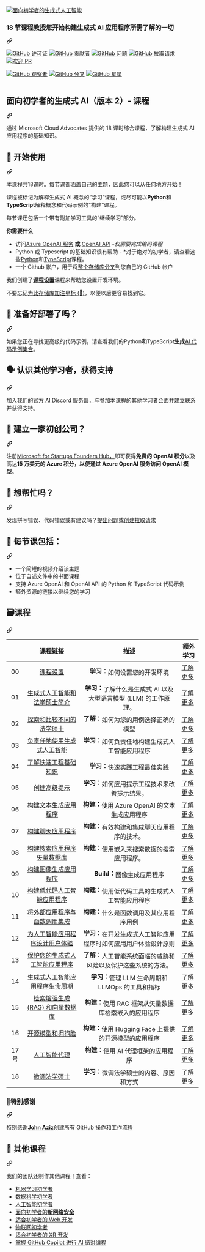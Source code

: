 <div class="Box-sc-g0xbh4-0 bJMeLZ js-snippet-clipboard-copy-unpositioned" data-hpc="true"><article class="markdown-body entry-content container-lg" itemprop="text"><p dir="auto"><a target="_blank" rel="noopener noreferrer" href="/microsoft/generative-ai-for-beginners/blob/main/images/repo-thubmnail2.png?WT.mc_id=academic-105485-koreyst"><img src="/microsoft/generative-ai-for-beginners/raw/main/images/repo-thubmnail2.png?WT.mc_id=academic-105485-koreyst" alt="面向初学者的生成式人工智能" style="max-width: 100%;"></a></p>
<div class="markdown-heading" dir="auto"><h3 tabindex="-1" class="heading-element" dir="auto"><font style="vertical-align: inherit;"><font style="vertical-align: inherit;">18 节课程教授您开始构建生成式 AI 应用程序所需了解的一切</font></font></h3><a id="user-content-18-lessons-teaching-everything-you-need-to-know-to-start-building-generative-ai-applications" class="anchor" aria-label="永久链接：18 节课程，教授您开始构建生成式 AI 应用程序所需了解的一切" href="#18-lessons-teaching-everything-you-need-to-know-to-start-building-generative-ai-applications"><svg class="octicon octicon-link" viewBox="0 0 16 16" version="1.1" width="16" height="16" aria-hidden="true"><path d="m7.775 3.275 1.25-1.25a3.5 3.5 0 1 1 4.95 4.95l-2.5 2.5a3.5 3.5 0 0 1-4.95 0 .751.751 0 0 1 .018-1.042.751.751 0 0 1 1.042-.018 1.998 1.998 0 0 0 2.83 0l2.5-2.5a2.002 2.002 0 0 0-2.83-2.83l-1.25 1.25a.751.751 0 0 1-1.042-.018.751.751 0 0 1-.018-1.042Zm-4.69 9.64a1.998 1.998 0 0 0 2.83 0l1.25-1.25a.751.751 0 0 1 1.042.018.751.751 0 0 1 .018 1.042l-1.25 1.25a3.5 3.5 0 1 1-4.95-4.95l2.5-2.5a3.5 3.5 0 0 1 4.95 0 .751.751 0 0 1-.018 1.042.751.751 0 0 1-1.042.018 1.998 1.998 0 0 0-2.83 0l-2.5 2.5a1.998 1.998 0 0 0 0 2.83Z"></path></svg></a></div>
<p dir="auto"><a href="https://github.com/microsoft/Generative-AI-For-Beginners/blob/master/LICENSE?WT.mc_id=academic-105485-koreyst"><img src="https://camo.githubusercontent.com/51ae50f8447c8fa30eec56f916d115c12aafdb9bf27440abb9b298a855780ad8/68747470733a2f2f696d672e736869656c64732e696f2f6769746875622f6c6963656e73652f6d6963726f736f66742f47656e657261746976652d41492d466f722d426567696e6e6572732e737667" alt="GitHub 许可证" data-canonical-src="https://img.shields.io/github/license/microsoft/Generative-AI-For-Beginners.svg" style="max-width: 100%;"></a>
<a href="https://GitHub.com/microsoft/Generative-AI-For-Beginners/graphs/contributors/?WT.mc_id=academic-105485-koreyst"><img src="https://camo.githubusercontent.com/9c8ab54ce1b12012d8cde5ae6df2cacc641fee457c43bb78adb20bf4185e7774/68747470733a2f2f696d672e736869656c64732e696f2f6769746875622f636f6e7472696275746f72732f6d6963726f736f66742f47656e657261746976652d41492d466f722d426567696e6e6572732e737667" alt="GitHub 贡献者" data-canonical-src="https://img.shields.io/github/contributors/microsoft/Generative-AI-For-Beginners.svg" style="max-width: 100%;"></a>
<a href="https://GitHub.com/microsoft/Generative-AI-For-Beginners/issues/?WT.mc_id=academic-105485-koreyst"><img src="https://camo.githubusercontent.com/ab1c4077ce31786d49afd596b3144e3b29d1cb59ae4e164cea6d4da0dbad35ea/68747470733a2f2f696d672e736869656c64732e696f2f6769746875622f6973737565732f6d6963726f736f66742f47656e657261746976652d41492d466f722d426567696e6e6572732e737667" alt="GitHub 问题" data-canonical-src="https://img.shields.io/github/issues/microsoft/Generative-AI-For-Beginners.svg" style="max-width: 100%;"></a>
<a href="https://GitHub.com/microsoft/Generative-AI-For-Beginners/pulls/?WT.mc_id=academic-105485-koreyst"><img src="https://camo.githubusercontent.com/b88cb88bbcc65e1958d29caeafd8e110659a4657852dd9d8586d9c94dc9b7c84/68747470733a2f2f696d672e736869656c64732e696f2f6769746875622f6973737565732d70722f6d6963726f736f66742f47656e657261746976652d41492d466f722d426567696e6e6572732e737667" alt="GitHub 拉取请求" data-canonical-src="https://img.shields.io/github/issues-pr/microsoft/Generative-AI-For-Beginners.svg" style="max-width: 100%;"></a>
<a href="http://makeapullrequest.com?WT.mc_id=academic-105485-koreyst" rel="nofollow"><img src="https://camo.githubusercontent.com/a5ceaa9e114c16d2c7cfd7ef62032b26b6eb47b61b1263ae4ebc5497fedd45b2/68747470733a2f2f696d672e736869656c64732e696f2f62616467652f5052732d77656c636f6d652d627269676874677265656e2e7376673f7374796c653d666c61742d737175617265" alt="欢迎 PR" data-canonical-src="https://img.shields.io/badge/PRs-welcome-brightgreen.svg?style=flat-square" style="max-width: 100%;"></a></p>
<p dir="auto"><a href="https://GitHub.com/microsoft/Generative-AI-For-Beginners/watchers/?WT.mc_id=academic-105485-koreyst"><img src="https://camo.githubusercontent.com/195fc0e04988ee317e4d89a81cb7a5e010b3201dd7ded9f97aedb16b8632d121/68747470733a2f2f696d672e736869656c64732e696f2f6769746875622f77617463686572732f6d6963726f736f66742f47656e657261746976652d41492d466f722d426567696e6e6572732e7376673f7374796c653d736f6369616c266c6162656c3d5761746368" alt="GitHub 观察者" data-canonical-src="https://img.shields.io/github/watchers/microsoft/Generative-AI-For-Beginners.svg?style=social&amp;label=Watch" style="max-width: 100%;"></a>
<a href="https://GitHub.com/microsoft/Generative-AI-For-Beginners/network/?WT.mc_id=academic-105485-koreyst"><img src="https://camo.githubusercontent.com/5a5c9883bc0006d8d199a62b05a6fb43079738eeec20b9200f971c34ead7b60f/68747470733a2f2f696d672e736869656c64732e696f2f6769746875622f666f726b732f6d6963726f736f66742f47656e657261746976652d41492d466f722d426567696e6e6572732e7376673f7374796c653d736f6369616c266c6162656c3d466f726b" alt="GitHub 分叉" data-canonical-src="https://img.shields.io/github/forks/microsoft/Generative-AI-For-Beginners.svg?style=social&amp;label=Fork" style="max-width: 100%;"></a>
<a href="https://GitHub.com/microsoft/Generative-AI-For-Beginners/stargazers/?WT.mc_id=academic-105485-koreyst"><img src="https://camo.githubusercontent.com/f6f5450b5f58330541f1c4c3c65c75a7f5541bc29f10220624370c6140177ddb/68747470733a2f2f696d672e736869656c64732e696f2f6769746875622f73746172732f6d6963726f736f66742f47656e657261746976652d41492d466f722d426567696e6e6572732e7376673f7374796c653d736f6369616c266c6162656c3d53746172" alt="GitHub 星星" data-canonical-src="https://img.shields.io/github/stars/microsoft/Generative-AI-For-Beginners.svg?style=social&amp;label=Star" style="max-width: 100%;"></a></p>
<p dir="auto"><a href="https://aka.ms/genai-discord?WT.mc_id=academic-105485-koreyst" rel="nofollow"><img src="https://camo.githubusercontent.com/7bfaa0d7494c852305c58ef9a9f565a13ef9d36aed813ce839e78cf4b408eec2/68747470733a2f2f646362616467652e76657263656c2e6170702f6170692f7365727665722f42795277754545674834" alt="" data-canonical-src="https://dcbadge.vercel.app/api/server/ByRwuEEgH4" style="max-width: 100%;"></a></p>
<div class="markdown-heading" dir="auto"><h1 tabindex="-1" class="heading-element" dir="auto"><font style="vertical-align: inherit;"><font style="vertical-align: inherit;">面向初学者的生成式 AI（版本 2）- 课程</font></font></h1><a id="user-content-generative-ai-for-beginners-version-2---a-course" class="anchor" aria-label="永久链接：面向初学者的生成式 AI（版本 2）- 课程" href="#generative-ai-for-beginners-version-2---a-course"><svg class="octicon octicon-link" viewBox="0 0 16 16" version="1.1" width="16" height="16" aria-hidden="true"><path d="m7.775 3.275 1.25-1.25a3.5 3.5 0 1 1 4.95 4.95l-2.5 2.5a3.5 3.5 0 0 1-4.95 0 .751.751 0 0 1 .018-1.042.751.751 0 0 1 1.042-.018 1.998 1.998 0 0 0 2.83 0l2.5-2.5a2.002 2.002 0 0 0-2.83-2.83l-1.25 1.25a.751.751 0 0 1-1.042-.018.751.751 0 0 1-.018-1.042Zm-4.69 9.64a1.998 1.998 0 0 0 2.83 0l1.25-1.25a.751.751 0 0 1 1.042.018.751.751 0 0 1 .018 1.042l-1.25 1.25a3.5 3.5 0 1 1-4.95-4.95l2.5-2.5a3.5 3.5 0 0 1 4.95 0 .751.751 0 0 1-.018 1.042.751.751 0 0 1-1.042.018 1.998 1.998 0 0 0-2.83 0l-2.5 2.5a1.998 1.998 0 0 0 0 2.83Z"></path></svg></a></div>
<p dir="auto"><font style="vertical-align: inherit;"><font style="vertical-align: inherit;">通过 Microsoft Cloud Advocates 提供的 18 课时综合课程，了解构建生成式 AI 应用程序的基础知识。</font></font></p>
<div class="markdown-heading" dir="auto"><h2 tabindex="-1" class="heading-element" dir="auto"><font style="vertical-align: inherit;"><font style="vertical-align: inherit;">🌱 开始使用</font></font></h2><a id="user-content--getting-started" class="anchor" aria-label="永久链接：🌱 入门" href="#-getting-started"><svg class="octicon octicon-link" viewBox="0 0 16 16" version="1.1" width="16" height="16" aria-hidden="true"><path d="m7.775 3.275 1.25-1.25a3.5 3.5 0 1 1 4.95 4.95l-2.5 2.5a3.5 3.5 0 0 1-4.95 0 .751.751 0 0 1 .018-1.042.751.751 0 0 1 1.042-.018 1.998 1.998 0 0 0 2.83 0l2.5-2.5a2.002 2.002 0 0 0-2.83-2.83l-1.25 1.25a.751.751 0 0 1-1.042-.018.751.751 0 0 1-.018-1.042Zm-4.69 9.64a1.998 1.998 0 0 0 2.83 0l1.25-1.25a.751.751 0 0 1 1.042.018.751.751 0 0 1 .018 1.042l-1.25 1.25a3.5 3.5 0 1 1-4.95-4.95l2.5-2.5a3.5 3.5 0 0 1 4.95 0 .751.751 0 0 1-.018 1.042.751.751 0 0 1-1.042.018 1.998 1.998 0 0 0-2.83 0l-2.5 2.5a1.998 1.998 0 0 0 0 2.83Z"></path></svg></a></div>
<p dir="auto"><font style="vertical-align: inherit;"><font style="vertical-align: inherit;">本课程共18课时。</font><font style="vertical-align: inherit;">每节课都涵盖自己的主题，因此您可以从任何地方开始！</font></font></p>
<p dir="auto"><font style="vertical-align: inherit;"><font style="vertical-align: inherit;">课程被标记为解释生成式 AI 概念的“学习”课程，或尽可能以</font></font><strong><font style="vertical-align: inherit;"><font style="vertical-align: inherit;">Python</font></font></strong><font style="vertical-align: inherit;"><font style="vertical-align: inherit;">和</font></font><strong><font style="vertical-align: inherit;"><font style="vertical-align: inherit;">TypeScript</font></font></strong><font style="vertical-align: inherit;"><font style="vertical-align: inherit;">解释概念和代码示例的“构建”课程。</font></font></p>
<p dir="auto"><font style="vertical-align: inherit;"><font style="vertical-align: inherit;">每节课还包括一个带有附加学习工具的“继续学习”部分。</font></font></p>
<p dir="auto"><strong><font style="vertical-align: inherit;"><font style="vertical-align: inherit;">你需要什么</font></font></strong></p>
<ul dir="auto">
<li><font style="vertical-align: inherit;"><font style="vertical-align: inherit;">访问</font></font><a href="https://azure.microsoft.com/products/ai-services/openai-service?WT.mc_id=academic-105485-koreyst" rel="nofollow"><font style="vertical-align: inherit;"><font style="vertical-align: inherit;">Azure OpenAI 服务</font></font></a> <strong><font style="vertical-align: inherit;"><font style="vertical-align: inherit;">或</font></font></strong> <a href="https://platform.openai.com/docs/quickstart?context=python?WT.mc_id=academic-105485-koreyst" rel="nofollow"><font style="vertical-align: inherit;"><font style="vertical-align: inherit;">OpenAI API</font></font></a><font style="vertical-align: inherit;"><font style="vertical-align: inherit;"> -</font></font><em><font style="vertical-align: inherit;"><font style="vertical-align: inherit;">仅需要完成编码课程</font></font></em></li>
<li><font style="vertical-align: inherit;"><font style="vertical-align: inherit;">Python 或 Typescript 的基础知识很有帮助 - *对于绝对的初学者，请查看这些</font></font><a href="https://learn.microsoft.com/training/paths/python-language/?WT.mc_id=academic-105485-koreyst" rel="nofollow"><font style="vertical-align: inherit;"><font style="vertical-align: inherit;">Python</font></font></a><font style="vertical-align: inherit;"><font style="vertical-align: inherit;">和</font></font><a href="https://learn.microsoft.com/training/paths/build-javascript-applications-typescript/?WT.mc_id=academic-105485-koreyst" rel="nofollow"><font style="vertical-align: inherit;"><font style="vertical-align: inherit;">TypeScript</font></font></a><font style="vertical-align: inherit;"><font style="vertical-align: inherit;">课程。</font></font></li>
<li><font style="vertical-align: inherit;"><font style="vertical-align: inherit;">一个 Github 帐户，用于将</font></font><a href="https://github.com/microsoft/generative-ai-for-beginners/fork?WT.mc_id=academic-105485-koreyst"><font style="vertical-align: inherit;"><font style="vertical-align: inherit;">整个存储库分叉</font></font></a><font style="vertical-align: inherit;"><font style="vertical-align: inherit;">到您自己的 GitHub 帐户</font></font></li>
</ul>
<p dir="auto"><font style="vertical-align: inherit;"><font style="vertical-align: inherit;">我们创建了</font></font><strong><a href="/microsoft/generative-ai-for-beginners/blob/main/00-course-setup/README.md?WT.mc_id=academic-105485-koreyst"><font style="vertical-align: inherit;"><font style="vertical-align: inherit;">课程设置</font></font></a></strong><font style="vertical-align: inherit;"><font style="vertical-align: inherit;">课程来帮助您设置开发环境。</font></font></p>
<p dir="auto"><font style="vertical-align: inherit;"><font style="vertical-align: inherit;">不要忘记</font></font><a href="https://docs.github.com/en/get-started/exploring-projects-on-github/saving-repositories-with-stars?WT.mc_id=academic-105485-koreyst"><font style="vertical-align: inherit;"><font style="vertical-align: inherit;">为此存储库加注星标 (🌟)</font></font></a><font style="vertical-align: inherit;"><font style="vertical-align: inherit;">，以便以后更容易找到它。</font></font></p>
<div class="markdown-heading" dir="auto"><h2 tabindex="-1" class="heading-element" dir="auto"><font style="vertical-align: inherit;"><font style="vertical-align: inherit;">🧠 准备好部署了吗？</font></font></h2><a id="user-content--ready-to-deploy" class="anchor" aria-label="永久链接：🧠 准备好部署了吗？" href="#-ready-to-deploy"><svg class="octicon octicon-link" viewBox="0 0 16 16" version="1.1" width="16" height="16" aria-hidden="true"><path d="m7.775 3.275 1.25-1.25a3.5 3.5 0 1 1 4.95 4.95l-2.5 2.5a3.5 3.5 0 0 1-4.95 0 .751.751 0 0 1 .018-1.042.751.751 0 0 1 1.042-.018 1.998 1.998 0 0 0 2.83 0l2.5-2.5a2.002 2.002 0 0 0-2.83-2.83l-1.25 1.25a.751.751 0 0 1-1.042-.018.751.751 0 0 1-.018-1.042Zm-4.69 9.64a1.998 1.998 0 0 0 2.83 0l1.25-1.25a.751.751 0 0 1 1.042.018.751.751 0 0 1 .018 1.042l-1.25 1.25a3.5 3.5 0 1 1-4.95-4.95l2.5-2.5a3.5 3.5 0 0 1 4.95 0 .751.751 0 0 1-.018 1.042.751.751 0 0 1-1.042.018 1.998 1.998 0 0 0-2.83 0l-2.5 2.5a1.998 1.998 0 0 0 0 2.83Z"></path></svg></a></div>
<p dir="auto"><font style="vertical-align: inherit;"><font style="vertical-align: inherit;">如果您正在寻找更高级的代码示例，请查看我们的</font><font style="vertical-align: inherit;">Python</font><strong><font style="vertical-align: inherit;">和</font></strong><font style="vertical-align: inherit;">TypeScript</font><strong><font style="vertical-align: inherit;">生成</font></strong></font><a href="https://aka.ms/genai-beg-code?WT.mc_id=academic-105485-koreyst" rel="nofollow"><font style="vertical-align: inherit;"><font style="vertical-align: inherit;">AI 代码示例集合</font></font></a><font style="vertical-align: inherit;"><font style="vertical-align: inherit;">。</font></font><strong><font style="vertical-align: inherit;"></font></strong><font style="vertical-align: inherit;"></font><strong><font style="vertical-align: inherit;"></font></strong><font style="vertical-align: inherit;"></font></p>
<div class="markdown-heading" dir="auto"><h2 tabindex="-1" class="heading-element" dir="auto"><font style="vertical-align: inherit;"><font style="vertical-align: inherit;">🗣️ 认识其他学习者，获得支持</font></font></h2><a id="user-content-️-meet-other-learners-get-support" class="anchor" aria-label="永久链接：🗣️ 结识其他学习者，获得支持" href="#️-meet-other-learners-get-support"><svg class="octicon octicon-link" viewBox="0 0 16 16" version="1.1" width="16" height="16" aria-hidden="true"><path d="m7.775 3.275 1.25-1.25a3.5 3.5 0 1 1 4.95 4.95l-2.5 2.5a3.5 3.5 0 0 1-4.95 0 .751.751 0 0 1 .018-1.042.751.751 0 0 1 1.042-.018 1.998 1.998 0 0 0 2.83 0l2.5-2.5a2.002 2.002 0 0 0-2.83-2.83l-1.25 1.25a.751.751 0 0 1-1.042-.018.751.751 0 0 1-.018-1.042Zm-4.69 9.64a1.998 1.998 0 0 0 2.83 0l1.25-1.25a.751.751 0 0 1 1.042.018.751.751 0 0 1 .018 1.042l-1.25 1.25a3.5 3.5 0 1 1-4.95-4.95l2.5-2.5a3.5 3.5 0 0 1 4.95 0 .751.751 0 0 1-.018 1.042.751.751 0 0 1-1.042.018 1.998 1.998 0 0 0-2.83 0l-2.5 2.5a1.998 1.998 0 0 0 0 2.83Z"></path></svg></a></div>
<p dir="auto"><font style="vertical-align: inherit;"><font style="vertical-align: inherit;">加入我们的</font></font><a href="https://aka.ms/genai-discord?WT.mc_id=academic-105485-koreyst" rel="nofollow"><font style="vertical-align: inherit;"><font style="vertical-align: inherit;">官方 AI Discord 服务器，</font></font></a><font style="vertical-align: inherit;"><font style="vertical-align: inherit;">与参加本课程的其他学习者会面并建立联系并获得支持。</font></font></p>
<div class="markdown-heading" dir="auto"><h2 tabindex="-1" class="heading-element" dir="auto"><font style="vertical-align: inherit;"><font style="vertical-align: inherit;">🚀 建立一家初创公司？</font></font></h2><a id="user-content--building-a-startup" class="anchor" aria-label="永久链接：🚀 建立一家初创公司？" href="#-building-a-startup"><svg class="octicon octicon-link" viewBox="0 0 16 16" version="1.1" width="16" height="16" aria-hidden="true"><path d="m7.775 3.275 1.25-1.25a3.5 3.5 0 1 1 4.95 4.95l-2.5 2.5a3.5 3.5 0 0 1-4.95 0 .751.751 0 0 1 .018-1.042.751.751 0 0 1 1.042-.018 1.998 1.998 0 0 0 2.83 0l2.5-2.5a2.002 2.002 0 0 0-2.83-2.83l-1.25 1.25a.751.751 0 0 1-1.042-.018.751.751 0 0 1-.018-1.042Zm-4.69 9.64a1.998 1.998 0 0 0 2.83 0l1.25-1.25a.751.751 0 0 1 1.042.018.751.751 0 0 1 .018 1.042l-1.25 1.25a3.5 3.5 0 1 1-4.95-4.95l2.5-2.5a3.5 3.5 0 0 1 4.95 0 .751.751 0 0 1-.018 1.042.751.751 0 0 1-1.042.018 1.998 1.998 0 0 0-2.83 0l-2.5 2.5a1.998 1.998 0 0 0 0 2.83Z"></path></svg></a></div>
<p dir="auto"><font style="vertical-align: inherit;"><font style="vertical-align: inherit;">注册</font></font><a href="https://aka.ms/genai-foundershub?WT.mc_id=academic-105485-koreyst" rel="nofollow"><font style="vertical-align: inherit;"><font style="vertical-align: inherit;">Microsoft for Startups Founders Hub，</font></font></a><font style="vertical-align: inherit;"><font style="vertical-align: inherit;">即可获得</font></font><strong><font style="vertical-align: inherit;"><font style="vertical-align: inherit;">免费的 OpenAI 积分</font></font></strong><font style="vertical-align: inherit;"><font style="vertical-align: inherit;">以及高达</font></font><strong><font style="vertical-align: inherit;"><font style="vertical-align: inherit;">15 万美元的 Azure 积分，以便通过 Azure OpenAI 服务访问 OpenAI 模型</font></font></strong><font style="vertical-align: inherit;"><font style="vertical-align: inherit;">。</font></font></p>
<div class="markdown-heading" dir="auto"><h2 tabindex="-1" class="heading-element" dir="auto"><font style="vertical-align: inherit;"><font style="vertical-align: inherit;">🙏 想帮忙吗？</font></font></h2><a id="user-content--want-to-help" class="anchor" aria-label="永久链接： 🙏 想帮忙吗？" href="#-want-to-help"><svg class="octicon octicon-link" viewBox="0 0 16 16" version="1.1" width="16" height="16" aria-hidden="true"><path d="m7.775 3.275 1.25-1.25a3.5 3.5 0 1 1 4.95 4.95l-2.5 2.5a3.5 3.5 0 0 1-4.95 0 .751.751 0 0 1 .018-1.042.751.751 0 0 1 1.042-.018 1.998 1.998 0 0 0 2.83 0l2.5-2.5a2.002 2.002 0 0 0-2.83-2.83l-1.25 1.25a.751.751 0 0 1-1.042-.018.751.751 0 0 1-.018-1.042Zm-4.69 9.64a1.998 1.998 0 0 0 2.83 0l1.25-1.25a.751.751 0 0 1 1.042.018.751.751 0 0 1 .018 1.042l-1.25 1.25a3.5 3.5 0 1 1-4.95-4.95l2.5-2.5a3.5 3.5 0 0 1 4.95 0 .751.751 0 0 1-.018 1.042.751.751 0 0 1-1.042.018 1.998 1.998 0 0 0-2.83 0l-2.5 2.5a1.998 1.998 0 0 0 0 2.83Z"></path></svg></a></div>
<p dir="auto"><font style="vertical-align: inherit;"><font style="vertical-align: inherit;">发现拼写错误、代码错误或有建议吗？</font></font><a href="https://github.com/microsoft/generative-ai-for-beginners/issues?WT.mc_id=academic-105485-koreyst"><font style="vertical-align: inherit;"><font style="vertical-align: inherit;">提出问题</font></font></a><font style="vertical-align: inherit;"><font style="vertical-align: inherit;">或</font></font><a href="https://github.com/microsoft/generative-ai-for-beginners/pulls?WT.mc_id=academic-105485-koreyst"><font style="vertical-align: inherit;"><font style="vertical-align: inherit;">创建拉取请求</font></font></a></p>
<div class="markdown-heading" dir="auto"><h2 tabindex="-1" class="heading-element" dir="auto"><font style="vertical-align: inherit;"><font style="vertical-align: inherit;">📂 每节课包括：</font></font></h2><a id="user-content--each-lesson-includes" class="anchor" aria-label="永久链接：📂 每节课包括：" href="#-each-lesson-includes"><svg class="octicon octicon-link" viewBox="0 0 16 16" version="1.1" width="16" height="16" aria-hidden="true"><path d="m7.775 3.275 1.25-1.25a3.5 3.5 0 1 1 4.95 4.95l-2.5 2.5a3.5 3.5 0 0 1-4.95 0 .751.751 0 0 1 .018-1.042.751.751 0 0 1 1.042-.018 1.998 1.998 0 0 0 2.83 0l2.5-2.5a2.002 2.002 0 0 0-2.83-2.83l-1.25 1.25a.751.751 0 0 1-1.042-.018.751.751 0 0 1-.018-1.042Zm-4.69 9.64a1.998 1.998 0 0 0 2.83 0l1.25-1.25a.751.751 0 0 1 1.042.018.751.751 0 0 1 .018 1.042l-1.25 1.25a3.5 3.5 0 1 1-4.95-4.95l2.5-2.5a3.5 3.5 0 0 1 4.95 0 .751.751 0 0 1-.018 1.042.751.751 0 0 1-1.042.018 1.998 1.998 0 0 0-2.83 0l-2.5 2.5a1.998 1.998 0 0 0 0 2.83Z"></path></svg></a></div>
<ul dir="auto">
<li><font style="vertical-align: inherit;"><font style="vertical-align: inherit;">一个简短的视频介绍该主题</font></font></li>
<li><font style="vertical-align: inherit;"><font style="vertical-align: inherit;">位于自述文件中的书面课程</font></font></li>
<li><font style="vertical-align: inherit;"><font style="vertical-align: inherit;">支持 Azure OpenAI 和 OpenAI API 的 Python 和 TypeScript 代码示例</font></font></li>
<li><font style="vertical-align: inherit;"><font style="vertical-align: inherit;">额外资源的链接以继续您的学习</font></font></li>
</ul>
<div class="markdown-heading" dir="auto"><h2 tabindex="-1" class="heading-element" dir="auto"><font style="vertical-align: inherit;"><font style="vertical-align: inherit;">🗃️课程</font></font></h2><a id="user-content-️-lessons" class="anchor" aria-label="永久链接：🗃️课程" href="#️-lessons"><svg class="octicon octicon-link" viewBox="0 0 16 16" version="1.1" width="16" height="16" aria-hidden="true"><path d="m7.775 3.275 1.25-1.25a3.5 3.5 0 1 1 4.95 4.95l-2.5 2.5a3.5 3.5 0 0 1-4.95 0 .751.751 0 0 1 .018-1.042.751.751 0 0 1 1.042-.018 1.998 1.998 0 0 0 2.83 0l2.5-2.5a2.002 2.002 0 0 0-2.83-2.83l-1.25 1.25a.751.751 0 0 1-1.042-.018.751.751 0 0 1-.018-1.042Zm-4.69 9.64a1.998 1.998 0 0 0 2.83 0l1.25-1.25a.751.751 0 0 1 1.042.018.751.751 0 0 1 .018 1.042l-1.25 1.25a3.5 3.5 0 1 1-4.95-4.95l2.5-2.5a3.5 3.5 0 0 1 4.95 0 .751.751 0 0 1-.018 1.042.751.751 0 0 1-1.042.018 1.998 1.998 0 0 0-2.83 0l-2.5 2.5a1.998 1.998 0 0 0 0 2.83Z"></path></svg></a></div>
<table>
<thead>
<tr>
<th align="center"></th>
<th align="center"><font style="vertical-align: inherit;"><font style="vertical-align: inherit;">课程链接</font></font></th>
<th align="center"><font style="vertical-align: inherit;"><font style="vertical-align: inherit;">描述</font></font></th>
<th><font style="vertical-align: inherit;"><font style="vertical-align: inherit;">额外学习</font></font></th>
</tr>
</thead>
<tbody>
<tr>
<td align="center"><font style="vertical-align: inherit;"><font style="vertical-align: inherit;">00</font></font></td>
<td align="center"><a href="/microsoft/generative-ai-for-beginners/blob/main/00-course-setup/README.md?WT.mc_id=academic-105485-koreyst"><font style="vertical-align: inherit;"><font style="vertical-align: inherit;">课程设置</font></font></a></td>
<td align="center"><strong><font style="vertical-align: inherit;"><font style="vertical-align: inherit;">学习：</font></font></strong><font style="vertical-align: inherit;"><font style="vertical-align: inherit;">如何设置您的开发环境</font></font></td>
<td><a href="https://aka.ms/genai-collection?WT.mc_id=academic-105485-koreyst" rel="nofollow"><font style="vertical-align: inherit;"><font style="vertical-align: inherit;">了解更多</font></font></a></td>
</tr>
<tr>
<td align="center"><font style="vertical-align: inherit;"><font style="vertical-align: inherit;">01</font></font></td>
<td align="center"><a href="/microsoft/generative-ai-for-beginners/blob/main/01-introduction-to-genai/README.md?WT.mc_id=academic-105485-koreyst"><font style="vertical-align: inherit;"><font style="vertical-align: inherit;">生成式人工智能和法学硕士简介</font></font></a></td>
<td align="center"><strong><font style="vertical-align: inherit;"><font style="vertical-align: inherit;">学习：</font></font></strong><font style="vertical-align: inherit;"><font style="vertical-align: inherit;">了解什么是生成式 AI 以及大型语言模型 (LLM) 的工作原理。</font></font></td>
<td><a href="https://aka.ms/genai-collection?WT.mc_id=academic-105485-koreyst" rel="nofollow"><font style="vertical-align: inherit;"><font style="vertical-align: inherit;">了解更多</font></font></a></td>
</tr>
<tr>
<td align="center"><font style="vertical-align: inherit;"><font style="vertical-align: inherit;">02</font></font></td>
<td align="center"><a href="/microsoft/generative-ai-for-beginners/blob/main/02-exploring-and-comparing-different-llms/README.md?WT.mc_id=academic-105485-koreyst"><font style="vertical-align: inherit;"><font style="vertical-align: inherit;">探索和比较不同的法学硕士</font></font></a></td>
<td align="center"><strong><font style="vertical-align: inherit;"><font style="vertical-align: inherit;">了解：</font></font></strong><font style="vertical-align: inherit;"><font style="vertical-align: inherit;">如何为您的用例选择正确的模型</font></font></td>
<td><a href="https://aka.ms/genai-collection?WT.mc_id=academic-105485-koreyst" rel="nofollow"><font style="vertical-align: inherit;"><font style="vertical-align: inherit;">了解更多</font></font></a></td>
</tr>
<tr>
<td align="center"><font style="vertical-align: inherit;"><font style="vertical-align: inherit;">03</font></font></td>
<td align="center"><a href="/microsoft/generative-ai-for-beginners/blob/main/03-using-generative-ai-responsibly/README.md?WT.mc_id=academic-105485-koreyst"><font style="vertical-align: inherit;"><font style="vertical-align: inherit;">负责任地使用生成式人工智能</font></font></a></td>
<td align="center"><strong><font style="vertical-align: inherit;"><font style="vertical-align: inherit;">学习：</font></font></strong><font style="vertical-align: inherit;"><font style="vertical-align: inherit;">如何负责任地构建生成式人工智能应用程序</font></font></td>
<td><a href="https://aka.ms/genai-collection?WT.mc_id=academic-105485-koreyst" rel="nofollow"><font style="vertical-align: inherit;"><font style="vertical-align: inherit;">了解更多</font></font></a></td>
</tr>
<tr>
<td align="center"><font style="vertical-align: inherit;"><font style="vertical-align: inherit;">04</font></font></td>
<td align="center"><a href="/microsoft/generative-ai-for-beginners/blob/main/04-prompt-engineering-fundamentals/README.md?WT.mc_id=academic-105485-koreyst"><font style="vertical-align: inherit;"><font style="vertical-align: inherit;">了解快速工程基础知识</font></font></a></td>
<td align="center"><strong><font style="vertical-align: inherit;"><font style="vertical-align: inherit;">学习：</font></font></strong><font style="vertical-align: inherit;"><font style="vertical-align: inherit;">快速实践工程最佳实践</font></font></td>
<td><a href="https://aka.ms/genai-collection?WT.mc_id=academic-105485-koreyst" rel="nofollow"><font style="vertical-align: inherit;"><font style="vertical-align: inherit;">了解更多</font></font></a></td>
</tr>
<tr>
<td align="center"><font style="vertical-align: inherit;"><font style="vertical-align: inherit;">05</font></font></td>
<td align="center"><a href="/microsoft/generative-ai-for-beginners/blob/main/05-advanced-prompts/README.md?WT.mc_id=academic-105485-koreyst"><font style="vertical-align: inherit;"><font style="vertical-align: inherit;">创建高级提示</font></font></a></td>
<td align="center"><strong><font style="vertical-align: inherit;"><font style="vertical-align: inherit;">学习：</font></font></strong><font style="vertical-align: inherit;"><font style="vertical-align: inherit;">如何应用提示工程技术来改善提示结果。</font></font></td>
<td><a href="https://aka.ms/genai-collection?WT.mc_id=academic-105485-koreyst" rel="nofollow"><font style="vertical-align: inherit;"><font style="vertical-align: inherit;">了解更多</font></font></a></td>
</tr>
<tr>
<td align="center"><font style="vertical-align: inherit;"><font style="vertical-align: inherit;">06</font></font></td>
<td align="center"><a href="/microsoft/generative-ai-for-beginners/blob/main/06-text-generation-apps/README.md?WT.mc_id=academic-105485-koreyst"><font style="vertical-align: inherit;"><font style="vertical-align: inherit;">构建文本生成应用程序</font></font></a></td>
<td align="center"><strong><font style="vertical-align: inherit;"><font style="vertical-align: inherit;">构建：</font></font></strong><font style="vertical-align: inherit;"><font style="vertical-align: inherit;">使用 Azure OpenAI 的文本生成应用程序</font></font></td>
<td><a href="https://aka.ms/genai-collection?WT.mc_id=academic-105485-koreyst" rel="nofollow"><font style="vertical-align: inherit;"><font style="vertical-align: inherit;">了解更多</font></font></a></td>
</tr>
<tr>
<td align="center"><font style="vertical-align: inherit;"><font style="vertical-align: inherit;">07</font></font></td>
<td align="center"><a href="/microsoft/generative-ai-for-beginners/blob/main/07-building-chat-applications/README.md?WT.mc_id=academic-105485-koreyst"><font style="vertical-align: inherit;"><font style="vertical-align: inherit;">构建聊天应用程序</font></font></a></td>
<td align="center"><strong><font style="vertical-align: inherit;"><font style="vertical-align: inherit;">构建：</font></font></strong><font style="vertical-align: inherit;"><font style="vertical-align: inherit;">有效构建和集成聊天应用程序的技术。</font></font></td>
<td><a href="https://aka.ms/genai-collection?WT.mc_id=academic-105485-koreyst" rel="nofollow"><font style="vertical-align: inherit;"><font style="vertical-align: inherit;">了解更多</font></font></a></td>
</tr>
<tr>
<td align="center"><font style="vertical-align: inherit;"><font style="vertical-align: inherit;">08</font></font></td>
<td align="center"><a href="/microsoft/generative-ai-for-beginners/blob/main/08-building-search-applications/README.md?WT.mc_id=academic-105485-koreyst"><font style="vertical-align: inherit;"><font style="vertical-align: inherit;">构建搜索应用程序矢量数据库</font></font></a></td>
<td align="center"><strong><font style="vertical-align: inherit;"><font style="vertical-align: inherit;">构建：</font></font></strong><font style="vertical-align: inherit;"><font style="vertical-align: inherit;">使用嵌入来搜索数据的搜索应用程序。</font></font></td>
<td><a href="https://aka.ms/genai-collection?WT.mc_id=academic-105485-koreyst" rel="nofollow"><font style="vertical-align: inherit;"><font style="vertical-align: inherit;">了解更多</font></font></a></td>
</tr>
<tr>
<td align="center"><font style="vertical-align: inherit;"><font style="vertical-align: inherit;">09</font></font></td>
<td align="center"><a href="/microsoft/generative-ai-for-beginners/blob/main/09-building-image-applications/README.md?WT.mc_id=academic-105485-koreyst"><font style="vertical-align: inherit;"><font style="vertical-align: inherit;">构建图像生成应用程序</font></font></a></td>
<td align="center"><strong><font style="vertical-align: inherit;"><font style="vertical-align: inherit;">Build：</font></font></strong><font style="vertical-align: inherit;"><font style="vertical-align: inherit;">图像生成应用程序</font></font></td>
<td><a href="https://aka.ms/genai-collection?WT.mc_id=academic-105485-koreyst" rel="nofollow"><font style="vertical-align: inherit;"><font style="vertical-align: inherit;">了解更多</font></font></a></td>
</tr>
<tr>
<td align="center"><font style="vertical-align: inherit;"><font style="vertical-align: inherit;">10</font></font></td>
<td align="center"><a href="/microsoft/generative-ai-for-beginners/blob/main/10-building-low-code-ai-applications/README.md?WT.mc_id=academic-105485-koreyst"><font style="vertical-align: inherit;"><font style="vertical-align: inherit;">构建低代码人工智能应用程序</font></font></a></td>
<td align="center"><strong><font style="vertical-align: inherit;"><font style="vertical-align: inherit;">构建：</font></font></strong><font style="vertical-align: inherit;"><font style="vertical-align: inherit;">使用低代码工具的生成式人工智能应用程序</font></font></td>
<td><a href="https://aka.ms/genai-collection?WT.mc_id=academic-105485-koreyst" rel="nofollow"><font style="vertical-align: inherit;"><font style="vertical-align: inherit;">了解更多</font></font></a></td>
</tr>
<tr>
<td align="center"><font style="vertical-align: inherit;"><font style="vertical-align: inherit;">11</font></font></td>
<td align="center"><a href="/microsoft/generative-ai-for-beginners/blob/main/11-integrating-with-function-calling/README.md?WT.mc_id=academic-105485-koreyst"><font style="vertical-align: inherit;"><font style="vertical-align: inherit;">将外部应用程序与函数调用集成</font></font></a></td>
<td align="center"><strong><font style="vertical-align: inherit;"><font style="vertical-align: inherit;">构建：</font></font></strong><font style="vertical-align: inherit;"><font style="vertical-align: inherit;">什么是函数调用及其应用程序用例</font></font></td>
<td><a href="https://aka.ms/genai-collection?WT.mc_id=academic-105485-koreyst" rel="nofollow"><font style="vertical-align: inherit;"><font style="vertical-align: inherit;">了解更多</font></font></a></td>
</tr>
<tr>
<td align="center"><font style="vertical-align: inherit;"><font style="vertical-align: inherit;">12</font></font></td>
<td align="center"><a href="/microsoft/generative-ai-for-beginners/blob/main/12-designing-ux-for-ai-applications/README.md?WT.mc_id=academic-105485-koreyst"><font style="vertical-align: inherit;"><font style="vertical-align: inherit;">为人工智能应用程序设计用户体验</font></font></a></td>
<td align="center"><strong><font style="vertical-align: inherit;"><font style="vertical-align: inherit;">学习：</font></font></strong><font style="vertical-align: inherit;"><font style="vertical-align: inherit;">在开发生成式人工智能应用程序时如何应用用户体验设计原则</font></font></td>
<td><a href="https://aka.ms/genai-collection?WT.mc_id=academic-105485-koreyst" rel="nofollow"><font style="vertical-align: inherit;"><font style="vertical-align: inherit;">了解更多</font></font></a></td>
</tr>
<tr>
<td align="center"><font style="vertical-align: inherit;"><font style="vertical-align: inherit;">13</font></font></td>
<td align="center"><a href="/microsoft/generative-ai-for-beginners/blob/main/13-securing-ai-applications/README.md?WT.mc_id=academic-105485-koreyst"><font style="vertical-align: inherit;"><font style="vertical-align: inherit;">保护您的生成式人工智能应用程序</font></font></a></td>
<td align="center"><strong><font style="vertical-align: inherit;"><font style="vertical-align: inherit;">了解：</font></font></strong><font style="vertical-align: inherit;"><font style="vertical-align: inherit;">人工智能系统面临的威胁和风险以及保护这些系统的方法。</font></font></td>
<td><a href="https://aka.ms/genai-collection?WT.mc_id=academic-105485-koreyst" rel="nofollow"><font style="vertical-align: inherit;"><font style="vertical-align: inherit;">了解更多</font></font></a></td>
</tr>
<tr>
<td align="center"><font style="vertical-align: inherit;"><font style="vertical-align: inherit;">14</font></font></td>
<td align="center"><a href="/microsoft/generative-ai-for-beginners/blob/main/14-the-generative-ai-application-lifecycle/README.md?WT.mc_id=academic-105485-koreyst"><font style="vertical-align: inherit;"><font style="vertical-align: inherit;">生成式人工智能应用程序生命周期</font></font></a></td>
<td align="center"><strong><font style="vertical-align: inherit;"><font style="vertical-align: inherit;">学习：</font></font></strong><font style="vertical-align: inherit;"><font style="vertical-align: inherit;">管理 LLM 生命周期和 LLMOps 的工具和指标</font></font></td>
<td><a href="https://aka.ms/genai-collection?WT.mc_id=academic-105485-koreyst" rel="nofollow"><font style="vertical-align: inherit;"><font style="vertical-align: inherit;">了解更多</font></font></a></td>
</tr>
<tr>
<td align="center"><font style="vertical-align: inherit;"><font style="vertical-align: inherit;">15</font></font></td>
<td align="center"><a href="/microsoft/generative-ai-for-beginners/blob/main/15-rag-and-vector-databases/README.md?WT.mc_id=academic-105485-koreyst"><font style="vertical-align: inherit;"><font style="vertical-align: inherit;">检索增强生成 (RAG) 和向量数据库</font></font></a></td>
<td align="center"><strong><font style="vertical-align: inherit;"><font style="vertical-align: inherit;">构建：</font></font></strong><font style="vertical-align: inherit;"><font style="vertical-align: inherit;">使用 RAG 框架从矢量数据库检索嵌入的应用程序</font></font></td>
<td><a href="https://aka.ms/genai-collection?WT.mc_id=academic-105485-koreyst" rel="nofollow"><font style="vertical-align: inherit;"><font style="vertical-align: inherit;">了解更多</font></font></a></td>
</tr>
<tr>
<td align="center"><font style="vertical-align: inherit;"><font style="vertical-align: inherit;">16</font></font></td>
<td align="center"><a href="/microsoft/generative-ai-for-beginners/blob/main/16-open-source-models/README.md?WT.mc_id=academic-105485-koreyst"><font style="vertical-align: inherit;"><font style="vertical-align: inherit;">开源模型和拥抱脸</font></font></a></td>
<td align="center"><strong><font style="vertical-align: inherit;"><font style="vertical-align: inherit;">构建：</font></font></strong><font style="vertical-align: inherit;"><font style="vertical-align: inherit;">使用 Hugging Face 上提供的开源模型的应用程序</font></font></td>
<td><a href="https://aka.ms/genai-collection?WT.mc_id=academic-105485-koreyst" rel="nofollow"><font style="vertical-align: inherit;"><font style="vertical-align: inherit;">了解更多</font></font></a></td>
</tr>
<tr>
<td align="center"><font style="vertical-align: inherit;"><font style="vertical-align: inherit;">17 号</font></font></td>
<td align="center"><a href="/microsoft/generative-ai-for-beginners/blob/main/17-ai-agents/README.md?WT.mc_id=academic-105485-koreyst"><font style="vertical-align: inherit;"><font style="vertical-align: inherit;">人工智能代理</font></font></a></td>
<td align="center"><strong><font style="vertical-align: inherit;"><font style="vertical-align: inherit;">构建：</font></font></strong><font style="vertical-align: inherit;"><font style="vertical-align: inherit;">使用 AI 代理框架的应用程序</font></font></td>
<td><a href="https://aka.ms/genai-collection?WT.mc_id=academic-105485-koreyst" rel="nofollow"><font style="vertical-align: inherit;"><font style="vertical-align: inherit;">了解更多</font></font></a></td>
</tr>
<tr>
<td align="center"><font style="vertical-align: inherit;"><font style="vertical-align: inherit;">18</font></font></td>
<td align="center"><a href="/microsoft/generative-ai-for-beginners/blob/main/18-fine-tuning/README.md?WT.mc_id=academic-105485-koreyst"><font style="vertical-align: inherit;"><font style="vertical-align: inherit;">微调法学硕士</font></font></a></td>
<td align="center"><strong><font style="vertical-align: inherit;"><font style="vertical-align: inherit;">学习：</font></font></strong><font style="vertical-align: inherit;"><font style="vertical-align: inherit;">微调法学硕士的内容、原因和方式</font></font></td>
<td><a href="https://aka.ms/genai-collection?WT.mc_id=academic-105485-koreyst" rel="nofollow"><font style="vertical-align: inherit;"><font style="vertical-align: inherit;">了解更多</font></font></a></td>
</tr>
</tbody>
</table>
<div class="markdown-heading" dir="auto"><h3 tabindex="-1" class="heading-element" dir="auto"><font style="vertical-align: inherit;"><font style="vertical-align: inherit;">🌟特别感谢</font></font></h3><a id="user-content--special-thanks" class="anchor" aria-label="永久链接：🌟特别感谢" href="#-special-thanks"><svg class="octicon octicon-link" viewBox="0 0 16 16" version="1.1" width="16" height="16" aria-hidden="true"><path d="m7.775 3.275 1.25-1.25a3.5 3.5 0 1 1 4.95 4.95l-2.5 2.5a3.5 3.5 0 0 1-4.95 0 .751.751 0 0 1 .018-1.042.751.751 0 0 1 1.042-.018 1.998 1.998 0 0 0 2.83 0l2.5-2.5a2.002 2.002 0 0 0-2.83-2.83l-1.25 1.25a.751.751 0 0 1-1.042-.018.751.751 0 0 1-.018-1.042Zm-4.69 9.64a1.998 1.998 0 0 0 2.83 0l1.25-1.25a.751.751 0 0 1 1.042.018.751.751 0 0 1 .018 1.042l-1.25 1.25a3.5 3.5 0 1 1-4.95-4.95l2.5-2.5a3.5 3.5 0 0 1 4.95 0 .751.751 0 0 1-.018 1.042.751.751 0 0 1-1.042.018 1.998 1.998 0 0 0-2.83 0l-2.5 2.5a1.998 1.998 0 0 0 0 2.83Z"></path></svg></a></div>
<p dir="auto"><font style="vertical-align: inherit;"><font style="vertical-align: inherit;">特别感谢</font></font><a href="https://www.linkedin.com/in/john0isaac/" rel="nofollow"><strong><font style="vertical-align: inherit;"><font style="vertical-align: inherit;">John Aziz</font></font></strong></a><font style="vertical-align: inherit;"><font style="vertical-align: inherit;">创建所有 GitHub 操作和工作流程</font></font></p>
<div class="markdown-heading" dir="auto"><h2 tabindex="-1" class="heading-element" dir="auto"><font style="vertical-align: inherit;"><font style="vertical-align: inherit;">🎒 其他课程</font></font></h2><a id="user-content--other-courses" class="anchor" aria-label="永久链接：🎒 其他课程" href="#-other-courses"><svg class="octicon octicon-link" viewBox="0 0 16 16" version="1.1" width="16" height="16" aria-hidden="true"><path d="m7.775 3.275 1.25-1.25a3.5 3.5 0 1 1 4.95 4.95l-2.5 2.5a3.5 3.5 0 0 1-4.95 0 .751.751 0 0 1 .018-1.042.751.751 0 0 1 1.042-.018 1.998 1.998 0 0 0 2.83 0l2.5-2.5a2.002 2.002 0 0 0-2.83-2.83l-1.25 1.25a.751.751 0 0 1-1.042-.018.751.751 0 0 1-.018-1.042Zm-4.69 9.64a1.998 1.998 0 0 0 2.83 0l1.25-1.25a.751.751 0 0 1 1.042.018.751.751 0 0 1 .018 1.042l-1.25 1.25a3.5 3.5 0 1 1-4.95-4.95l2.5-2.5a3.5 3.5 0 0 1 4.95 0 .751.751 0 0 1-.018 1.042.751.751 0 0 1-1.042.018 1.998 1.998 0 0 0-2.83 0l-2.5 2.5a1.998 1.998 0 0 0 0 2.83Z"></path></svg></a></div>
<p dir="auto"><font style="vertical-align: inherit;"><font style="vertical-align: inherit;">我们的团队还制作其他课程！</font><font style="vertical-align: inherit;">查看：</font></font></p>
<ul dir="auto">
<li><a href="https://aka.ms/ml-beginners?WT.mc_id=academic-105485-koreyst" rel="nofollow"><font style="vertical-align: inherit;"><font style="vertical-align: inherit;">机器学习初学者</font></font></a></li>
<li><a href="https://aka.ms/datascience-beginners?WT.mc_id=academic-105485-koreyst" rel="nofollow"><font style="vertical-align: inherit;"><font style="vertical-align: inherit;">数据科学初学者</font></font></a></li>
<li><a href="https://aka.ms/ai-beginners?WT.mc_id=academic-105485-koreyst" rel="nofollow"><font style="vertical-align: inherit;"><font style="vertical-align: inherit;">人工智能初学者</font></font></a></li>
<li><a href="https://github.com/microsoft/Security-101??WT.mc_id=academic-96948-sayoung"><strong><font style="vertical-align: inherit;"></font></strong><font style="vertical-align: inherit;"><font style="vertical-align: inherit;">面向初学者的</font><strong><font style="vertical-align: inherit;">新网络安全</font></strong></font></a></li>
<li><a href="https://aka.ms/webdev-beginners?WT.mc_id=academic-105485-koreyst" rel="nofollow"><font style="vertical-align: inherit;"><font style="vertical-align: inherit;">适合初学者的 Web 开发</font></font></a></li>
<li><a href="https://aka.ms/iot-beginners?WT.mc_id=academic-105485-koreyst" rel="nofollow"><font style="vertical-align: inherit;"><font style="vertical-align: inherit;">物联网初学者</font></font></a></li>
<li><a href="https://github.com/microsoft/xr-development-for-beginners?WT.mc_id=academic-105485-koreyst"><font style="vertical-align: inherit;"><font style="vertical-align: inherit;">适合初学者的 XR 开发</font></font></a></li>
<li><a href="https://aka.ms/GitHubCopilotAI?WT.mc_id=academic-105485-koreyst" rel="nofollow"><font style="vertical-align: inherit;"><font style="vertical-align: inherit;">掌握 GitHub Copilot 进行 AI 结对编程</font></font></a></li>
</ul>
</article></div>
